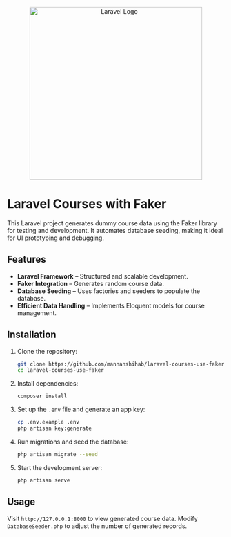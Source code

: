 <p align="center"><a href="https://laravel.com" target="_blank"><img src="https://raw.githubusercontent.com/laravel/art/master/logo-lockup/5%20SVG/2%20CMYK/1%20Full%20Color/laravel-logolockup-cmyk-red.svg" width="400" alt="Laravel Logo"></a></p>

# Laravel Courses with Faker

This Laravel project generates dummy course data using the Faker library for testing and development. It automates database seeding, making it ideal for UI prototyping and debugging.

## Features
- **Laravel Framework** – Structured and scalable development.
- **Faker Integration** – Generates random course data.
- **Database Seeding** – Uses factories and seeders to populate the database.
- **Efficient Data Handling** – Implements Eloquent models for course management.

## Installation
1. Clone the repository:
   ```sh
   git clone https://github.com/mannanshihab/laravel-courses-use-faker.git
   cd laravel-courses-use-faker
   ```
2. Install dependencies:
   ```sh
   composer install
   ```
3. Set up the `.env` file and generate an app key:
   ```sh
   cp .env.example .env
   php artisan key:generate
   ```
4. Run migrations and seed the database:
   ```sh
   php artisan migrate --seed
   ```
5. Start the development server:
   ```sh
   php artisan serve
   ```

## Usage
Visit `http://127.0.0.1:8000` to view generated course data. Modify `DatabaseSeeder.php` to adjust the number of generated records.

